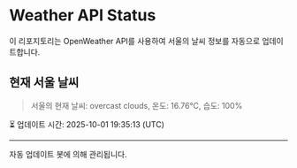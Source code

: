 
# Weather API Status

이 리포지토리는 OpenWeather API를 사용하여 서울의 날씨 정보를 자동으로 업데이트합니다.

## 현재 서울 날씨
> 서울의 현재 날씨: overcast clouds, 온도: 16.76°C, 습도: 100%

⏳ 업데이트 시간: 2025-10-01 19:35:13 (UTC)

---
자동 업데이트 봇에 의해 관리됩니다.
